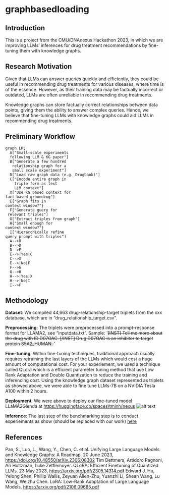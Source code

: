 # graphbasedloading

## Introduction
This is a project from the CMU/DNAnexus Hackathon 2023, in which we are improving LLMs’ inferences for drug treatment recommendations by fine-tuning them with knowledge graphs.

## Research Motivation
Given that LLMs can answer queries quickly and efficiently, they could be useful in recommending drug treatments for various diseases, where time is of the essence. However, as their training data may be factually incorrect or outdated, LLMs are often unreliable in recommending drug treatments. 

Knowledge graphs can store factually correct relationships between data points, giving them the ability to answer complex queries. Hence, we believe that fine-tuning LLMs with knowledge graphs could aid LLMs in recommending drug treatments.

## Preliminary Workflow
```mermaid
graph LR;
  A["Small-scale experiments
  following LLM & KG paper"]
  B["Generate a few hundred
   relationship graph for a
   small scale experiment"]
  D["Load raw graph data (e.g. Drugbank)"]
  C["Encode entire graph in
    triple form as text
    LLM context"]
  X["Use KG based context for
fact based grounding"]
  E{"Graph fits in
context window?"}
  F["Generate query for
 relevant triples"]
  G["Extract triples from graph"]
  H{"Small enough for
context window?"}
  I["Hierarchically refine
query prompt with triples"]
  A-->D
  B-->D
  D-->E
  E-->|Yes|C
  C-->X
  E-->|No|F
  F-->G
  G-->H
  H-->|Yes|X
  H-->|No|I
  I-->F
```

## Methodology
**Dataset**: We compiled 44,663 drug-relationship-target triplets from the xxx database, which are in “drug_relationship_target.csv”.

**Preprocessing**: The triplets were preprocessed into a prompt-response format for LLAMA2, see “inputdata.txt”. Sample: '<s>[INST] Tell me more about the drug with ID D07OAC. [/INST] Drug D07OAC is an inhibitor to target protein S5A2_HUMAN. </s>'

<!-- Training and Inference: A LLAMA2-7b model was then fine-tuned on the preprocessed data. -->
**Fine-tuning**: Within fine-tuning techniques, traditional approach usually requires retraining the last layers of the LLMs which would cost a huge amount of computational cost. For your experiement, we used a technique called QLora which is a efficient parameter tuning method that use Low Rank Adaptation and Double Quantization to reduce the training and inferencing cost. Using the knowledge graph dataset represented as triplets as showed above, we were able to fine tune LLMs-7B on a NVIDIA Tesla A100 within 2 hours.

**Deployment**: We were above to deploy our fine-tuned model LLaMA2Glenda at https://huggingface.co/spaces/tminh/nexus
![alt text](https://global.discourse-cdn.com/business7/uploads/streamlit/optimized/3X/9/1/91a784d6b22ea11a8542c9a1a51f001eb5ab91fc_2_690x445.jpeg)


**Inference**: The last step of the benchmarking step is to conduct experiements as show (should be replaced with our work) [here](https://github.com/tanchongmin/TensorFlow-Implementations/blob/main/Tutorial/LLM%20with%20Knowledge%20Graphs.ipynb)


## References
Pan, S., Luo, L., Wang, Y., Chen, C. et al. Unifying Large Language Models and Knowledge Graphs: A Roadmap. 20 June 2023, https://doi.org/10.48550/arXiv.2306.08302
Tim Dettmers, Artidoro Pagnoni, Ari Holtzman, Luke Zettlemoyer. QLoRA: Efficient Finetuning of Quantized LLMs. 23 May 2023, https://arxiv.org/pdf/2305.14314.pdf
Edward J. Hu, Yelong Shen, Phillip Wallis, Zeyuan Allen-Zhu, Yuanzhi Li, Shean Wang, Lu Wang, Weizhu Chen. LoRA: Low-Rank Adaptation of Large Language Models, https://arxiv.org/pdf/2106.09685.pdf